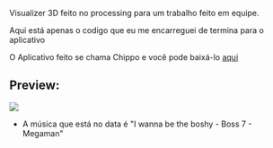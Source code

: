 Visualizer 3D feito no processing para um trabalho feito em equipe.

Aqui está apenas o codigo que eu me encarreguei de termina para o aplicativo

O Aplicativo feito se chama Chippo e você pode baixá-lo [aqui](https://github.com/gabz11/chippo/releases)

## Preview:

<img src="https://github.com/Knightleo602/TrabalhosPUCPR/blob/main/EC/Visualizer3D/preview.gif">

- A música que está no data é "I wanna be the boshy - Boss 7 - Megaman"





